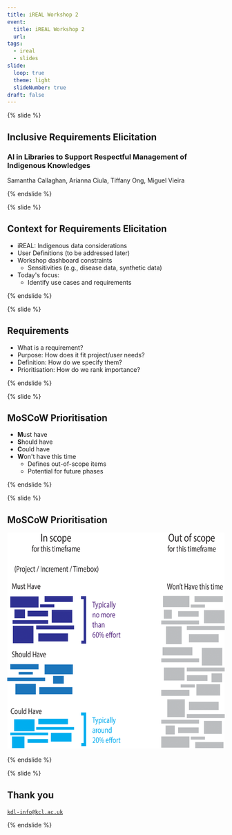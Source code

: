 ```yaml
---
title: iREAL Workshop 2
event:
  title: iREAL Workshop 2
  url:
tags:
  - ireal
  - slides
slide:
  loop: true
  theme: light
  slideNumber: true
draft: false
---
```


{% slide %}

## Inclusive Requirements Elicitation

### AI in Libraries to Support Respectful Management of Indigenous Knowledges

Samantha Callaghan, Arianna Ciula, Tiffany Ong, Miguel Vieira

{% endslide %}

{% slide %}

## Context for Requirements Elicitation

- iREAL: Indigenous data considerations
- User Definitions (to be addressed later)
- Workshop dashboard constraints
  - Sensitivities (e.g., disease data, synthetic data)
- Today's focus:
  - Identify use cases and requirements

{% endslide %}

{% slide %}

## Requirements

- What is a requirement?
- Purpose: How does it fit project/user needs?
- Definition: How do we specify them?
- Prioritisation: How do we rank importance?

{% endslide %}

{% slide %}

## MoSCoW Prioritisation

- **M**ust have
- **S**hould have
- **C**ould have
- **W**on't have this time
  - Defines out-of-scope items
  - Potential for future phases

{% endslide %}

{% slide %}

## MoSCoW Prioritisation

<img src="/assets/images/slides/moscow.png" height="500" alt="MoSCow prioritisation diagram" title="MoSCoW prioritisation" style="width: unset;" />

{% endslide %}

{% slide %}

## Thank you

[`kdl-info@kcl.ac.uk`](mailto:kdl-info@kcl.ac.uk)

{% endslide %}
